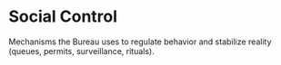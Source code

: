 # Social Control

Mechanisms the Bureau uses to regulate behavior and stabilize reality (queues, permits, surveillance, rituals).

